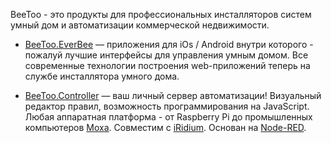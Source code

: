 BeeToo - это продукты для профессиональных инсталляторов систем умный дом и автоматизации коммерческой недвижимости.

* [BeeToo.EverBee](http://everbee.beetoo.ru/) — приложения для iOs / Android внутри которого - пожалуй лучшие интерфейсы для управления умным домом. Все современные технологии построения web-приложений теперь на службе инсталлятора умного дома.

* [BeeToo.Controller](http://controller.beetoo.ru/) — ваш личный сервер автоматизации! Визуальный редактор правил, возможность программирования на JavaScript. Любая аппаратная платформа - от Raspberry Pi до промышленных компьютеров [Moxa](http://www.moxa.com/). Совместим с [iRidium](http://beetoo.ru/ru/for_installator/iridiummobile.net). Основан на [Node-RED](http://nodered.org/).



